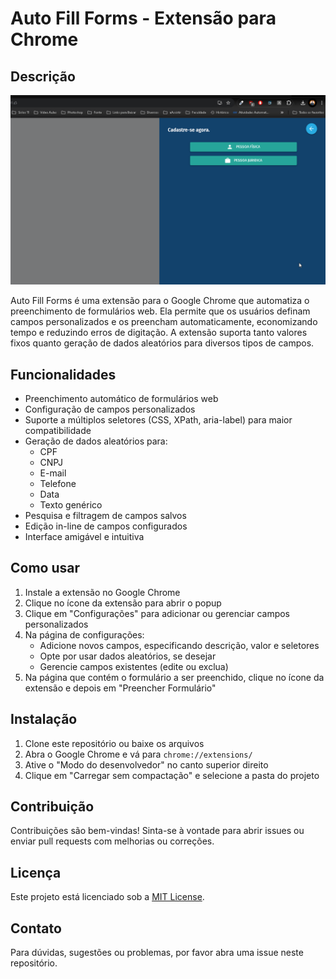 # Auto Fill Forms - Extensão para Chrome

## Descrição

<img src="/assets/demo.gif">

Auto Fill Forms é uma extensão para o Google Chrome que automatiza o preenchimento de formulários web. Ela permite que os usuários definam campos personalizados e os preencham automaticamente, economizando tempo e reduzindo erros de digitação. A extensão suporta tanto valores fixos quanto geração de dados aleatórios para diversos tipos de campos.

## Funcionalidades

- Preenchimento automático de formulários web
- Configuração de campos personalizados
- Suporte a múltiplos seletores (CSS, XPath, aria-label) para maior compatibilidade
- Geração de dados aleatórios para:
  - CPF
  - CNPJ
  - E-mail
  - Telefone
  - Data
  - Texto genérico
- Pesquisa e filtragem de campos salvos
- Edição in-line de campos configurados
- Interface amigável e intuitiva

## Como usar

1. Instale a extensão no Google Chrome
2. Clique no ícone da extensão para abrir o popup
3. Clique em "Configurações" para adicionar ou gerenciar campos personalizados
4. Na página de configurações:
   - Adicione novos campos, especificando descrição, valor e seletores
   - Opte por usar dados aleatórios, se desejar
   - Gerencie campos existentes (edite ou exclua)
5. Na página que contém o formulário a ser preenchido, clique no ícone da extensão e depois em "Preencher Formulário"

## Instalação

1. Clone este repositório ou baixe os arquivos
2. Abra o Google Chrome e vá para `chrome://extensions/`
3. Ative o "Modo do desenvolvedor" no canto superior direito
4. Clique em "Carregar sem compactação" e selecione a pasta do projeto

## Contribuição

Contribuições são bem-vindas! Sinta-se à vontade para abrir issues ou enviar pull requests com melhorias ou correções.

## Licença

Este projeto está licenciado sob a [MIT License](LICENSE).

## Contato

Para dúvidas, sugestões ou problemas, por favor abra uma issue neste repositório.
